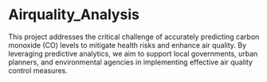 # Airquality_Analysis
This project addresses the critical challenge of accurately predicting carbon monoxide (CO) levels to mitigate health risks and enhance air quality. By leveraging predictive analytics, we aim to support local governments, urban planners, and environmental agencies in implementing effective air quality control measures.
